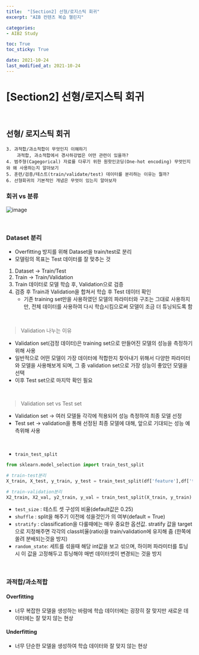 ```yaml
---
title:  "[Section2] 선형/로지스틱 회귀"
excerpt: "AIB 컨텐츠 복습 챌린지"

categories:
- AIB2 Study

toc: True
toc_sticky: True

date: 2021-10-24
last_modified_at: 2021-10-24
---
```

# [Section2] 선형/로지스틱 회귀

<br>

## 선형/ 로지스틱 회귀

```
3. 과적합/과소적합이 무엇인지 이해하기
    과적합, 과소적합에서 경사하강법은 어떤 관련이 있을까?
4. 범주형(Cagegorical) 자료를 다루기 위한 원핫인코딩(One-hot encoding) 무엇인지와 왜 사용하는지 알아보기
5. 훈련/검증/테스트(train/validate/test) 데이터를 분리하는 이유는 뭘까?
6. 선형회귀의 기본적인 개념은 무엇이 있는지 알아보자
```

### 회귀 vs 분류

![image](https://user-images.githubusercontent.com/76996686/138236555-42f79457-8466-4445-bc61-79d27652378f.png)

<br>

### Dataset 분리

- Overfitting 방지를 위해 Dataset을 train/test로 분리
- 모델링의 목표는 Test 데이터를 잘 맞추는 것

1. Dataset -> Train/Test
2. Train -> Train/Validation
3. Train 데이터로 모델 학습 후, Validation으로 검증
4. 검증 후 Train과 Validation을 합쳐서 학습 후 Test 데이터 확인
   - 기존 training set만을 사용하였던 모델의 파라미터와 구조는 그대로 사용하지만, 전체 데이터를 사용하여 다시 학습시킴으로써 모델이 조금 더 튜닝되도록 함

<br>

> Validation 나누는 이유

- Validation set(검정 데이터)은 training set으로 만들어진 모델의 성능을 측정하기 위해 사용
-  일반적으로 어떤 모델이 가장 데이터에 적합한지 찾아내기 위해서 다양한 파라미터와 모델을 사용해보게 되며, 그 중 validation set으로 가장 성능이 좋았던 모델을 선택
-  이후 Test set으로 마지막 확인 필요

<br>

> Validation set vs Test set

- Validation set -> 여러 모델들 각각에 적용되어 성능 측정하여 최종 모델 선정
- Test set -> validation을 통해 선정된 최종 모델에 대해, 앞으로 기대되는 성능 예측위해 사용

<br>

- `train_test_split`

```python
from sklearn.model_selection import train_test_split

# train-test분리
X_train, X_test, y_train, y_test = train_test_split(df['feature'],df['target'])

# train-validation분리
X2_train, X2_val, y2_train, y_val = train_test_split(X_train, y_train)
```

- `test_size` : 테스트 셋 구성의 비율(default값은 0.25)
- `shuffle` : split을 해주기 이전에 섞을것인가 의 여부(default = True)
- `stratify` : classification을 다룰때에는 매우 중요한 옵션값. stratify 값을 target으로 지정해주면 각각의 class비율(ratio)을 train/validation에 유지해 줌 (한쪽에 쏠려 분배되는것을 방지)
- `random_state`: 세트를 섞을때 해당 int값을 보고 섞으며, 하이퍼 파라미터를 튜닝시 이 값을 고정해두고 튜닝해야 매번 데이터셋이 변경되는 것을 방지

<br>

### 과적합/과소적합

#### Overfitting

- 너무 복잡한 모델을 생성하는 바람에 학습 데이터에는 굉장히 잘 맞지만 새로운 데이터에는 잘 맞지 않는 현상

#### Underfitting

- 너무 단순한 모델을 생성하여 학습 데이터와 잘 맞지 않는 현상